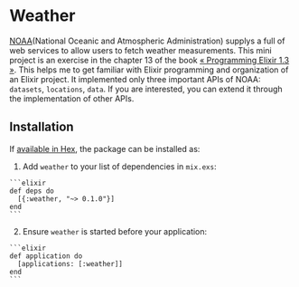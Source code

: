 # Weather

[NOAA](https://www.ncdc.noaa.gov/cdo-web/webservices/v2#gettingStarted)(National Oceanic and Atmospheric Administration) supplys a full of web services to allow users to fetch weather measurements. This mini project is an exercise in the chapter 13 of the book [« Programming Elixir 1.3 »](https://pragprog.com/book/elixir13/programming-elixir-1-3). This helps me to get familiar with Elixir programming and organization of an Elixir project. It implemented only three important APIs of NOAA: `datasets`, `locations`, `data`. If you are interested, you can extend it through the implementation of other APIs.

## Installation

If [available in Hex](https://hex.pm/docs/publish), the package can be installed as:

  1. Add `weather` to your list of dependencies in `mix.exs`:

    ```elixir
    def deps do
      [{:weather, "~> 0.1.0"}]
    end
    ```

  2. Ensure `weather` is started before your application:

    ```elixir
    def application do
      [applications: [:weather]]
    end
    ```

